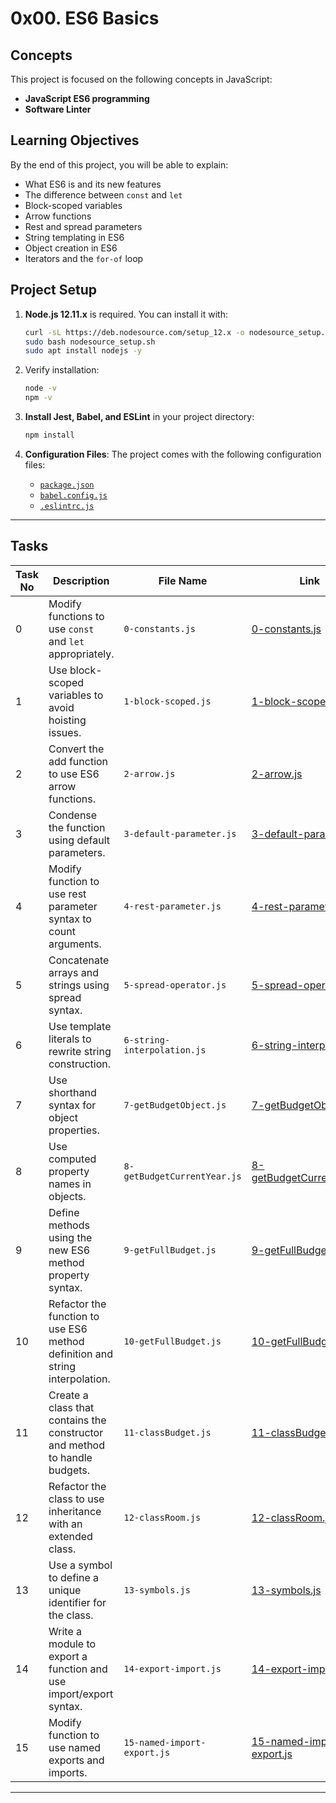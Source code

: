 # 0x00. ES6 Basics

## Concepts
This project is focused on the following concepts in JavaScript:
- **JavaScript ES6 programming**
- **Software Linter**

## Learning Objectives
By the end of this project, you will be able to explain:
- What ES6 is and its new features
- The difference between `const` and `let`
- Block-scoped variables
- Arrow functions
- Rest and spread parameters
- String templating in ES6
- Object creation in ES6
- Iterators and the `for-of` loop

## Project Setup
1. **Node.js 12.11.x** is required. You can install it with:
    ```bash
    curl -sL https://deb.nodesource.com/setup_12.x -o nodesource_setup.sh
    sudo bash nodesource_setup.sh
    sudo apt install nodejs -y
    ```
2. Verify installation:
    ```bash
    node -v
    npm -v
    ```

3. **Install Jest, Babel, and ESLint** in your project directory:
    ```bash
    npm install
    ```

4. **Configuration Files**: The project comes with the following configuration files:
   - [`package.json`](./package.json)
   - [`babel.config.js`](./babel.config.js)
   - [`.eslintrc.js`](./.eslintrc.js)

---

## Tasks

| Task No | Description | File Name | Link |
|---------|-------------|-----------|------|
| 0 | Modify functions to use `const` and `let` appropriately. | `0-constants.js` | [0-constants.js](./0-constants.js) |
| 1 | Use block-scoped variables to avoid hoisting issues. | `1-block-scoped.js` | [1-block-scoped.js](./1-block-scoped.js) |
| 2 | Convert the add function to use ES6 arrow functions. | `2-arrow.js` | [2-arrow.js](./2-arrow.js) |
| 3 | Condense the function using default parameters. | `3-default-parameter.js` | [3-default-parameter.js](./3-default-parameter.js) |
| 4 | Modify function to use rest parameter syntax to count arguments. | `4-rest-parameter.js` | [4-rest-parameter.js](./4-rest-parameter.js) |
| 5 | Concatenate arrays and strings using spread syntax. | `5-spread-operator.js` | [5-spread-operator.js](./5-spread-operator.js) |
| 6 | Use template literals to rewrite string construction. | `6-string-interpolation.js` | [6-string-interpolation.js](./6-string-interpolation.js) |
| 7 | Use shorthand syntax for object properties. | `7-getBudgetObject.js` | [7-getBudgetObject.js](./7-getBudgetObject.js) |
| 8 | Use computed property names in objects. | `8-getBudgetCurrentYear.js` | [8-getBudgetCurrentYear.js](./8-getBudgetCurrentYear.js) |
| 9 | Define methods using the new ES6 method property syntax. | `9-getFullBudget.js` | [9-getFullBudget.js](./9-getFullBudget.js) |
| 10 | Refactor the function to use ES6 method definition and string interpolation. | `10-getFullBudget.js` | [10-getFullBudget.js](./10-getFullBudget.js) |
| 11 | Create a class that contains the constructor and method to handle budgets. | `11-classBudget.js` | [11-classBudget.js](./11-classBudget.js) |
| 12 | Refactor the class to use inheritance with an extended class. | `12-classRoom.js` | [12-classRoom.js](./12-classRoom.js) |
| 13 | Use a symbol to define a unique identifier for the class. | `13-symbols.js` | [13-symbols.js](./13-symbols.js) |
| 14 | Write a module to export a function and use import/export syntax. | `14-export-import.js` | [14-export-import.js](./14-export-import.js) |
| 15 | Modify function to use named exports and imports. | `15-named-import-export.js` | [15-named-import-export.js](./15-named-import-export.js) |

---

